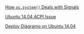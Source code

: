 [How `os.system()` Deals with Signals](./_posts/2016/2016-03-25-How-system-deals-with-signals.md)

[Ubuntu 14.04 ACPI Issue](./_posts/2017/2017-01-05-Ubuntu-ACPI-issue.md)

[Deploy Diagramo on Ubuntu 14.04](./_posts/2017/2017-01-11-Deploy-Diagramo.md)
